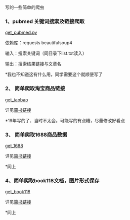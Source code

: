 写的一些简单的爬虫

### 1、pubmed 关键词搜索及链接爬取
[get_pubmed.py](https://raw.githubusercontent.com/wenz1xv/easy_crawler/main/get_pubmed.py)

依赖库：requests beautifulsoup4

输入：搜索关键词（同目录下list.txt读入）

输出：搜索结果链接与文章名

*我也不知道这有什么用，同学需要这个就顺便写了

### 2、 简单爬取淘宝商品链接

[get_taobao](https://raw.githubusercontent.com/wenz1xv/easy_crawler/main/get_taobao.py)

详见[简书链接](https://www.jianshu.com/p/c6a986861e8c)

*19年写的了，当时不太会，可能写的有点糟，尽量修改好看点

### 3、 简单爬取1688商品数据

[get_1688](https://raw.githubusercontent.com/wenz1xv/easy_crawler/main/get_1688.py)

详见[简书链接](https://www.jianshu.com/p/b4fb9cf18f7f)

*同上

### 4、简单爬取book118文档，图片形式保存

[get_book118](https://raw.githubusercontent.com/wenz1xv/easy_crawler/main/get_book118.py)

详见[简书链接](https://www.jianshu.com/p/8012edb46153)

*同上
